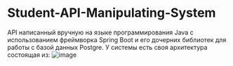 # Student-API-Manipulating-System
API написанный вручную на языке программирования Java с использованием фреймворка Spring Boot и его дочерних библиотек для работы с базой данных Postgre.
У системы есть своя архитектура состоящая из:
![image](https://github.com/az3l1t/Student-API-Manipulating-System/assets/126178814/8f7ca171-f8dc-4ac7-86d4-1626217fed90)
